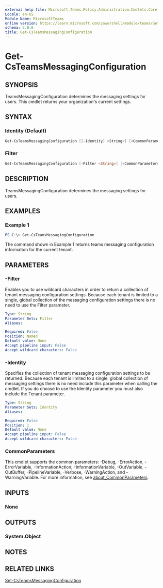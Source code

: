 ```yaml
---
external help file: Microsoft.Teams.Policy.Administration.Cmdlets.Core.dll-Help.xml
Locale: en-US
Module Name: MicrosoftTeams
online version: https://learn.microsoft.com/powershell/module/teams/Get-CsTeamsMessagingConfiguration
schema: 2.0.0
title: Get-CsTeamsMessagingConfiguration
---
```


# Get-CsTeamsMessagingConfiguration

## SYNOPSIS

TeamsMessagingConfiguration determines the messaging settings for users. This cmdlet returns your organization's current settings.

## SYNTAX

### Identity (Default)

```powershell
Get-CsTeamsMessagingConfiguration [[-Identity] <String>] [<CommonParameters>]
```

### Filter

```powershell
Get-CsTeamsMessagingConfiguration [-Filter <String>] [<CommonParameters>]
```

## DESCRIPTION

TeamsMessagingConfiguration determines the messaging settings for users.

## EXAMPLES

### Example 1

```powershell
PS C:\> Get-CsTeamsMessagingConfiguration
```

The command shown in Example 1 returns teams messaging configuration information for the current tenant.

## PARAMETERS

### -Filter

Enables you to use wildcard characters in order to return a collection of tenant messaging configuration settings. Because each tenant is limited to a single, global collection of the messaging configuration settings there is no need to use the Filter parameter.

```yaml
Type: String
Parameter Sets: Filter
Aliases:

Required: False
Position: Named
Default value: None
Accept pipeline input: False
Accept wildcard characters: False
```

### -Identity

Specifies the collection of tenant messaging configuration settings to be returned. Because each tenant is limited to a single, global collection of messaging settings there is no need include this parameter when calling the cmdlet. If you do choose to use the Identity parameter you must also include the Tenant parameter.

```yaml
Type: String
Parameter Sets: Identity
Aliases:

Required: False
Position: 1
Default value: None
Accept pipeline input: False
Accept wildcard characters: False
```

### CommonParameters

This cmdlet supports the common parameters: -Debug, -ErrorAction, -ErrorVariable, -InformationAction, -InformationVariable, -OutVariable, -OutBuffer, -PipelineVariable, -Verbose, -WarningAction, and -WarningVariable. For more information, see [about_CommonParameters](http://go.microsoft.com/fwlink/?LinkID=113216).

## INPUTS

### None

## OUTPUTS

### System.Object

## NOTES

## RELATED LINKS

[Set-CsTeamsMessagingConfiguration](https://learn.microsoft.com/powershell/module/teams/set-csteamsmessagingconfiguration)
